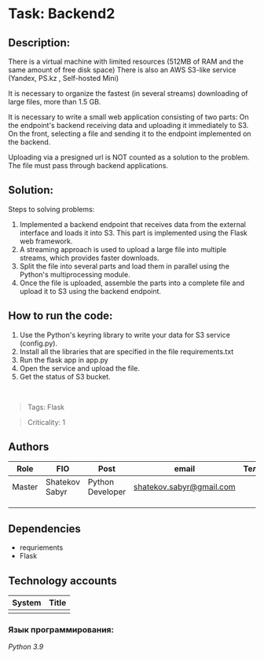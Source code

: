# Task: Backend2
## Description:

There is a virtual machine with limited resources (512MB of RAM and the same amount of free disk space)
There is also an AWS S3-like service (Yandex, PS.kz , Self-hosted Mini)

It is necessary to organize the fastest (in several streams) downloading of large files, more than 1.5 GB.

It is necessary to write a small web application consisting of two parts:
On the endpoint's backend receiving data and uploading it immediately to S3.
On the front, selecting a file and sending it to the endpoint implemented on the backend.

Uploading via a presigned url is NOT counted as a solution to the problem.
The file must pass through backend applications.

## Solution:

Steps to solving problems:
1) Implemented a backend endpoint that receives data from the external interface and loads it into S3. This part is implemented using the Flask web framework.
2) A streaming approach is used to upload a large file into multiple streams, which provides faster downloads.
3) Split the file into several parts and load them in parallel using the Python's multiprocessing module.
4) Once the file is uploaded, assemble the parts into a complete file and upload it to S3 using the backend endpoint.


## How to run the code:
1) Use the Python's keyring library to write your data for S3 service (config.py).
2) Install all the libraries that are specified in the file requirements.txt
3) Run the flask app in app.py
4) Open the service and upload the file.
5) Get the status of S3 bucket.

<br>

<!-- 
Below, separated by commas, enter the tags of the service (adjectives in the masculine gender), for example: selenium, RASA
-->
> Tags: Flask
<!--
Specify the criticality as a number from 0 (not critical) to 5 (simple leads to serious financial losses)
-->
> Criticality: 1
## Authors

| Role   | FIO            | Post             | email                                                       | Телефон |
|--------|----------------|------------------|-------------------------------------------------------------|---------|
| Master | Shatekov Sabyr | Python Developer | [shatekov.sabyr@gmail.com](mailto:shatekov.sabyr@gmail.com) |         |
|        |                |                  |                                                             |         |
|        |                |                  |                                                             |         |
|        |                |                  |                                                             |         |

## Dependencies

- requriements
- Flask

## Technology accounts

| System | Title |
|--------|-------|
|        |       |


### Язык программирования:
*Python 3.9*
